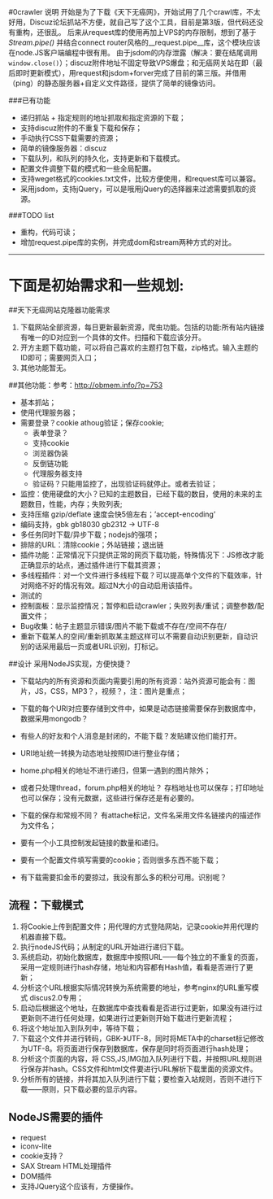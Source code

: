 #0crawler 说明
 开始是为了下载《天下无癌网》，开始试用了几个crawl库，不太好用，Discuz论坛抓站不方便，就自己写了这个工具，目前是第3版，但代码还没有重构，还很乱。
后来从request库的使用再加上VPS的内存限制，想到了基于 _Stream.pipe()_ 并结合connect router风格的__request.pipe__库，这个模块应该在node.JS客户端编程中很有用。
由于jsdom的内存泄露（解决：要在结尾调用```window.close()```）；discuz附件地址不固定导致VPS爆盘；和无癌网关站在即（最后即时更新模式），用request和jsdom+forver完成了目前的第三版。并借用（ping）的静态服务器+自定义文件路径，提供了简单的镜像访问。

###已有功能
*   递归抓站 + 指定规则的地址抓取和指定资源的下载；
*   支持discuz附件的不重复下载和保存；
*   手动执行CSS下载需要的资源；
*   简单的镜像服务器：discuz
*   下载队列，和队列的持久化，支持更新和下载模式。
*   配置文件调整下载的模式和一些全局配置。
*   支持weget格式的cookies.txt文件，比较方便使用，和request库可以兼容。
*   采用jsdom，支持jQuery，可以是哦用jQuery的选择器来过滤需要抓取的资源。

###TODO list
*   重构，代码可读；
*   增加request.pipe库的实例，并完成dom和stream两种方式的对比。

-------------------------------------------
__下面是初始需求和一些规划:__
===========================================
##天下无癌网站克隆器功能需求

1. 下载网站全部资源，每日更新最新资源，爬虫功能。包括的功能:所有站内链接有唯一的ID对应到一个具体的文件。扫描和下载应该分开。
2. 开方主题下载功能，可以将自己喜欢的主题打包下载，zip格式。输入主题的ID即可；需要网页入口；
3. 其他功能暂无。

##其他功能：参考：http://obmem.info/?p=753
*	基本抓站；
*   使用代理服务器；
*   需要登录？cookie athoug验证；保存cookie;
      - 表单登录？
      - 支持cookie
      - 浏览器伪装
      - 反倒链功能
      - 代理服务器支持
      - 验证码？只能用监控了，出现验证码就停止。或者去验证；
*   监控：使用硬盘的大小？已知的主题数目，已经下载的数目，使用的未来的主题数目，性能，内存；失败列表;
*   支持压缩 gzip/deflate 速度会快5倍左右；’accept-encoding’
*   编码支持，gbk gb18030 gb2312 -> UTF-8
*   多任务同时下载/异步下载；nodejs的强项；
*   排除的URL：清除cookie；外站链接；退出链 
*   插件功能：正常情况下只提供正常的网页下载功能，特殊情况下：JS修改才能正确显示的站点，通过插件进行下载其资源；
*   多线程插件：对一个文件进行多线程下载？可以提高单个文件的下载效率，针对网络不好的情况有效。超过N大小的自动启用该插件。
*   测试的
*   控制面板：显示监控情况；暂停和启动crawler；失败列表/重试；调整参数/配置文件；
*   Bug收集：帖子主题显示错误/图片不能下载或不存在/空间不存在/
*   重新下载某人的空间/重新抓取某主题这样可以不需要自动识别更新，自动识别的话采用最后一页或者URL识别，打标记。

##设计
	采用NodeJS实现，方便快捷？
	
*  下载站内的所有资源和页面内需要引用的所有资源：站外资源可能会有：图片，JS，CSS，MP3？，视频？，注：图片是重点；
*  下载的每个URI对应要存储到文件中，如果是动态链接需要保存到数据库中，数据采用mongodb？
*  有些人的好友和个人消息是封闭的，不能下载？发贴建议他们能打开。
*  URI地址统一转换为动态地址按照ID进行整业存储；
*  home.php相关的地址不进行递归，但第一遇到的图片除外；
*  或者只处理thread，forum.php相关的地址？ 存档地址也可以保存；打印地址也可以保存；没有元数据，这些进行保存还是有必要的。
*  下载的保存和常规不同？ 有attache标记，文件名采用<a>文件名</a>链接内的描述作为文件名；
*  要有一个小工具控制发起链接的数量和递归。

*  要有一个配置文件填写需要的cookie；否则很多东西不能下载；
*   有下载需要扣金币的要掠过，我没有那么多的积分可用。识别呢？
## 流程：下载模式
1. 将Cookie上传到配置文件；用代理的方式登陆网站，记录cookie并用代理的机器直接下载。
2. 执行nodeJS代码；从制定的URL开始进行递归下载。
3. 系统启动，初始化数据库，数据库中按照URL——每个独立的不重复的页面，采用一定规则进行hash存储，地址和内容都有Hash值，看看是否进行了更新；
4. 分析这个URL根据实际情况转换为系统需要的地址，参考nginx的URL重写模式 discus2.0专用；	
5. 启动后根据这个地址，在数据库中查找看看是否进行过更新，如果没有进行过更新则不进行任何处理，如果进行过更新则开始下载进行更新流程；
6. 将这个地址加入到队列中，等待下载；
7. 下载这个文件并进行转码，GBK-》UTF-8，同时将META中的charset标记修改为UTF-8。将页面进行保存到数据库，保存是同时将页面进行hash处理；
8. 分析这个页面的内容，将 CSS,JS,IMG加入队列进行下载，并按照URL规则进行保存并hash。CSS文件和html文件要进行URL解析下载里面的资源文件。
9. 分析所有的<a>链接，并将其加入队列进行下载；要检查入站规则，否则不进行下载——原则，只下载必要的显示内容。

## NodeJS需要的插件
*   request
*   iconv-lite
*   cookie支持？
*   SAX Stream HTML处理插件
*   DOM插件
*   支持JQuery这个应该有，方便操作。
